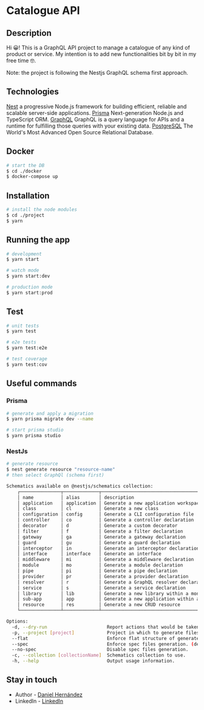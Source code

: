 # Catalogue API

## Description

Hi 😀! This is a GraphQL API project to manage a catalogue of any kind of product or service.
My intention is to add new functionalities bit by bit in my free time 🤓.

Note: the project is following the Nestjs GraphQL schema first approach.

## Technologies

[Nest](https://nestjs.com/) a progressive Node.js framework for building efficient, reliable and scalable server-side applications.
[Prisma](https://www.prisma.io/) Next-generation Node.js and TypeScript ORM.
[GraphQL](https://graphql.org/) GraphQL is a query language for APIs and a runtime for fulfilling those queries with your existing data.
[PostgreSQL](https://www.postgresql.org/) The World's Most Advanced Open Source Relational Database.

## Docker

```bash
# start the DB
$ cd ./docker
$ docker-compose up
```

## Installation

```bash
# install the node modules
$ cd ./project
$ yarn
```

## Running the app

```bash
# development
$ yarn start

# watch mode
$ yarn start:dev

# production mode
$ yarn start:prod
```

## Test

```bash
# unit tests
$ yarn test

# e2e tests
$ yarn test:e2e

# test coverage
$ yarn test:cov
```

## Useful commands

### Prisma

```bash
# generate and apply a migration
$ yarn prisma migrate dev --name

# start prisma studio
$ yarn prisma studio
```

### NestJs

```bash
# generate resource
$ nest generate resource "resource-name"
# then select GraphQl (schema first)

Schematics available on @nestjs/schematics collection:
    ┌───────────────┬─────────────┬──────────────────────────────────────────────┐
    │ name          │ alias       │ description                                  │
    │ application   │ application │ Generate a new application workspace         │
    │ class         │ cl          │ Generate a new class                         │
    │ configuration │ config      │ Generate a CLI configuration file            │
    │ controller    │ co          │ Generate a controller declaration            │
    │ decorator     │ d           │ Generate a custom decorator                  │
    │ filter        │ f           │ Generate a filter declaration                │
    │ gateway       │ ga          │ Generate a gateway declaration               │
    │ guard         │ gu          │ Generate a guard declaration                 │
    │ interceptor   │ in          │ Generate an interceptor declaration          │
    │ interface     │ interface   │ Generate an interface                        │
    │ middleware    │ mi          │ Generate a middleware declaration            │
    │ module        │ mo          │ Generate a module declaration                │
    │ pipe          │ pi          │ Generate a pipe declaration                  │
    │ provider      │ pr          │ Generate a provider declaration              │
    │ resolver      │ r           │ Generate a GraphQL resolver declaration      │
    │ service       │ s           │ Generate a service declaration               │
    │ library       │ lib         │ Generate a new library within a monorepo     │
    │ sub-app       │ app         │ Generate a new application within a monorepo │
    │ resource      │ res         │ Generate a new CRUD resource                 │
    └───────────────┴─────────────┴──────────────────────────────────────────────┘

Options:
  -d, --dry-run                      Report actions that would be taken without writing out results.
  -p, --project [project]            Project in which to generate files.
  --flat                             Enforce flat structure of generated element.
  --spec                             Enforce spec files generation. (default: true)
  --no-spec                          Disable spec files generation.
  -c, --collection [collectionName]  Schematics collection to use.
  -h, --help                         Output usage information.

```

## Stay in touch

- Author - [Daniel Hernández](https://github.com/danielhdezller)
- LinkedIn - [LinkedIn](https://www.linkedin.com/in/daniel-hernandez-ller/)
